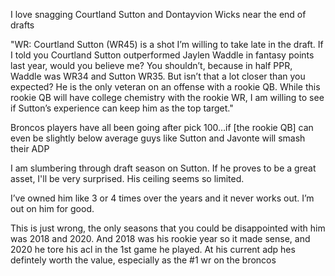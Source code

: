 I love snagging Courtland Sutton and Dontayvion Wicks near the end of drafts 

"WR: Courtland Sutton (WR45) is a shot I’m willing to take late in the draft. If I told you Courtland Sutton outperformed Jaylen Waddle in fantasy points last year, would you believe me? You shouldn’t, because in half PPR, Waddle was WR34 and Sutton WR35. But isn’t that a lot closer than you expected? He is the only veteran on an offense with a rookie QB. While this rookie QB will have college chemistry with the rookie WR, I am willing to see if Sutton’s experience can keep him as the top target."

Broncos players have all been going after pick 100…if [the rookie QB] can even be slightly below average guys like Sutton and Javonte will smash their ADP

I am slumbering through draft season on Sutton. If he proves to be a great asset, I'll be very surprised. His ceiling seems so limited.

I’ve owned him like 3 or 4 times over the years and it never works out. I’m out on him for good.

This is just wrong, the only seasons that you could be disappointed with him was 2018 and 2020. And 2018 was his rookie year so it made sense, and 2020 he tore his acl in the 1st game he played. At his current adp hes defintely worth the value, especially as the #1 wr on the broncos
